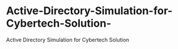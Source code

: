 # Active-Directory-Simulation-for-Cybertech-Solution-
Active Directory Simulation for Cybertech Solution 
